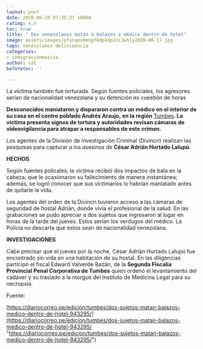 ```yaml
---
layout: post
date: 2020-06-20 07:35:27 +0000
rating: 4.5
toc: true
title: " Dos venezolanos matan a balazos a médico dentro de hotel"
image: assets/images/pfsnqexbengfbdp4dp2ni3whly2020-08-17.jpg
tags: venezolanos delincuencia
categories:
- inmigracionmasiva
author: sal
beforetoc: ''

---
```

La víctima también fue torturada. Según fuentes policiales, los agresores serían de nacionalidad venezolana y su detención es cuestión de horas

**Desconocidos maniataron y dispararon contra un médico en el interior de su casa en el centro poblado Andrés Araujo, en la región** [Tumbes](https://diariocorreo.pe/edicion/tumbes/?ref=menu_edi/)**. La víctima presenta signos de tortura y autoridades revisan cámaras de videovigilancia para atrapar a responsables de este crimen.**

Los agentes de la División de Investigación Criminal (Divincri) realizan las pesquisas para capturar a los asesinos de **César Adrián Hurtado Lalupú**.

**HECHOS**

Según fuentes policales, la víctima recibió dos impactos de bala en la cabeza, que le ocasionaron su fallecimiento de manera instantánea; además, se logró conocer que sus victimarios lo habrían maniatado antes de quitarle la vida.

Los agentes del orden de la Divincri tuvieron acceso a las cámaras de seguridad de hostal Adrián, donde vivía el profesional de la salud. En las grabaciones se pudo apreciar a dos sujetos que ingresaron al lugar en horas de la tarde del jueves. Estos serían los verdugos del médico. La Policía no descarta que estos sean de nacionalidad venezolana.

**INVESTIGACIONES**

Cabe precisar que el jueves por la noche, César Adrián Hurtado Lalupú fue encontrado sin vida en una habitación de su hostal. En las diligencias participó el fiscal Edward Valverde Bazán, de la **Segunda Fiscalía Provincial Penal Corporativa de Tumbes** quien ordenó el levantamiento del cadáver y su traslado a la morgue del Instituto de Medicina Legal para su necropsia.

Fuente:

[https://diariocorreo.pe/edicion/tumbes/dos-sujetos-matan-balazos-medico-dentro-de-hotel-943295/](https://diariocorreo.pe/edicion/tumbes/dos-sujetos-matan-balazos-medico-dentro-de-hotel-943295/ "https://diariocorreo.pe/edicion/tumbes/dos-sujetos-matan-balazos-medico-dentro-de-hotel-943295/")